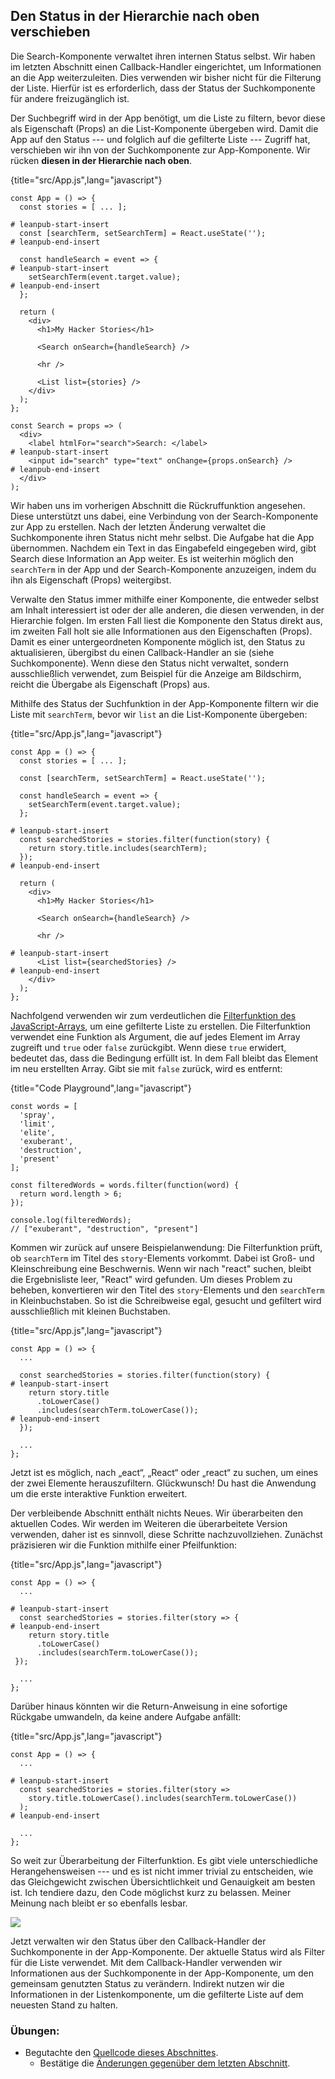 ## Den Status in der Hierarchie nach oben verschieben

Die Search-Komponente verwaltet ihren internen Status selbst. Wir haben im letzten Abschnitt einen Callback-Handler eingerichtet, um Informationen an die App weiterzuleiten. Dies verwenden wir bisher nicht für die Filterung der Liste. Hierfür ist es erforderlich, dass der Status der Suchkomponente für andere freizugänglich ist.

Der Suchbegriff wird in der App benötigt, um die Liste zu filtern, bevor diese als Eigenschaft (Props) an die List-Komponente übergeben wird. Damit die App auf den Status --- und folglich auf die gefilterte Liste --- Zugriff hat, verschieben wir ihn von der Suchkomponente zur App-Komponente. Wir rücken **diesen in der Hierarchie nach oben**.

{title="src/App.js",lang="javascript"}
~~~~~~~
const App = () => {
  const stories = [ ... ];

# leanpub-start-insert
  const [searchTerm, setSearchTerm] = React.useState('');
# leanpub-end-insert

  const handleSearch = event => {
# leanpub-start-insert
    setSearchTerm(event.target.value);
# leanpub-end-insert
  };

  return (
    <div>
      <h1>My Hacker Stories</h1>

      <Search onSearch={handleSearch} />

      <hr />

      <List list={stories} />
    </div>
  );
};

const Search = props => (
  <div>
    <label htmlFor="search">Search: </label>
# leanpub-start-insert
    <input id="search" type="text" onChange={props.onSearch} />
# leanpub-end-insert
  </div>
);
~~~~~~~

Wir haben uns im vorherigen Abschnitt die Rückruffunktion angesehen. Diese unterstützt uns dabei, eine Verbindung von der Search-Komponente zur App zu erstellen. Nach der letzten Änderung verwaltet die Suchkomponente ihren Status nicht mehr selbst. Die Aufgabe hat die App übernommen. Nachdem ein Text in das Eingabefeld eingegeben wird, gibt Search diese Information an App weiter. Es ist weiterhin möglich den `searchTerm` in der App und der Search-Komponente anzuzeigen, indem du ihn als Eigenschaft (Props) weitergibst.

Verwalte den Status immer mithilfe einer Komponente, die entweder selbst am Inhalt interessiert ist oder der alle anderen, die diesen verwenden, in der Hierarchie folgen. Im ersten Fall liest die Komponente den Status direkt aus, im zweiten Fall holt sie alle Informationen aus den Eigenschaften (Props). Damit es einer untergeordneten Komponente möglich ist, den Status zu aktualisieren, übergibst du einen Callback-Handler an sie (siehe Suchkomponente). Wenn diese den Status nicht verwaltet, sondern ausschließlich verwendet, zum Beispiel für die Anzeige am Bildschirm, reicht die Übergabe als Eigenschaft (Props) aus.

Mithilfe des Status der Suchfunktion in der App-Komponente filtern wir die Liste mit `searchTerm`, bevor wir `list` an die List-Komponente übergeben:

{title="src/App.js",lang="javascript"}
~~~~~~~
const App = () => {
  const stories = [ ... ];

  const [searchTerm, setSearchTerm] = React.useState('');

  const handleSearch = event => {
    setSearchTerm(event.target.value);
  };

# leanpub-start-insert
  const searchedStories = stories.filter(function(story) {
    return story.title.includes(searchTerm);
  });
# leanpub-end-insert

  return (
    <div>
      <h1>My Hacker Stories</h1>

      <Search onSearch={handleSearch} />

      <hr />

# leanpub-start-insert
      <List list={searchedStories} />
# leanpub-end-insert
    </div>
  );
};
~~~~~~~

Nachfolgend verwenden wir zum verdeutlichen die [Filterfunktion des JavaScript-Arrays](https://developer.mozilla.org/de/docs/Web/JavaScript/Reference/Global_Objects/Array/filter), um eine gefilterte Liste zu erstellen. Die Filterfunktion verwendet eine Funktion als Argument, die auf jedes Element im Array zugreift und `true` oder `false` zurückgibt. Wenn diese `true` erwidert, bedeutet das, dass die Bedingung erfüllt ist. In dem Fall bleibt das Element im neu erstellten Array. Gibt sie mit `false` zurück, wird es entfernt:

{title="Code Playground",lang="javascript"}
~~~~~~~
const words = [
  'spray',
  'limit',
  'elite',
  'exuberant',
  'destruction',
  'present'
];

const filteredWords = words.filter(function(word) {
  return word.length > 6;
});

console.log(filteredWords);
// ["exuberant", "destruction", "present"]
~~~~~~~

Kommen wir zurück auf unsere Beispielanwendung: Die Filterfunktion prüft, ob `searchTerm` im Titel des `story`-Elements vorkommt. Dabei ist Groß- und Kleinschreibung eine Beschwernis. Wenn wir nach "react" suchen, bleibt die Ergebnisliste leer, "React" wird gefunden. Um dieses Problem zu beheben, konvertieren wir den Titel des `story`-Elements und den `searchTerm` in Kleinbuchstaben. So ist die Schreibweise egal, gesucht und gefiltert wird ausschließlich mit kleinen Buchstaben.

{title="src/App.js",lang="javascript"}
~~~~~~~
const App = () => {
  ...

  const searchedStories = stories.filter(function(story) {
# leanpub-start-insert
    return story.title
      .toLowerCase()
      .includes(searchTerm.toLowerCase());
# leanpub-end-insert
  });

  ...
};
~~~~~~~

Jetzt ist es möglich, nach „eact“, „React“ oder „react“ zu suchen, um eines der zwei Elemente herauszufiltern. Glückwunsch! Du hast die Anwendung um die erste interaktive Funktion erweitert.

Der verbleibende Abschnitt enthält nichts Neues. Wir überarbeiten den aktuellen Codes. Wir werden im Weiteren die überarbeitete Version verwenden, daher ist es sinnvoll, diese Schritte nachzuvollziehen. Zunächst präzisieren wir die Funktion mithilfe einer Pfeilfunktion:

{title="src/App.js",lang="javascript"}
~~~~~~~
const App = () => {
  ...

# leanpub-start-insert
  const searchedStories = stories.filter(story => {
# leanpub-end-insert
    return story.title
      .toLowerCase()
      .includes(searchTerm.toLowerCase());
 });

  ...
};
~~~~~~~

Darüber hinaus könnten wir die Return-Anweisung in eine sofortige Rückgabe umwandeln, da keine andere Aufgabe anfällt:

{title="src/App.js",lang="javascript"}
~~~~~~~
const App = () => {
  ...

# leanpub-start-insert
  const searchedStories = stories.filter(story =>
    story.title.toLowerCase().includes(searchTerm.toLowerCase())
  );
# leanpub-end-insert

  ...
};
~~~~~~~

So weit zur Überarbeitung der Filterfunktion. Es gibt viele unterschiedliche Herangehensweisen --- und es ist nicht immer trivial zu entscheiden, wie das Gleichgewicht zwischen Übersichtlichkeit und Genauigkeit am besten ist. Ich tendiere dazu, den Code möglichst kurz zu belassen. Meiner Meinung nach bleibt er so ebenfalls lesbar.

![](images/component-communication.png)

Jetzt verwalten wir den Status über den Callback-Handler der Suchkomponente in der App-Komponente. Der aktuelle Status wird als Filter für die Liste verwendet. Mit dem Callback-Handler verwenden wir Informationen aus der Suchkomponente in der App-Komponente, um den gemeinsam genutzten Status zu verändern. Indirekt nutzen wir die Informationen in der Listenkomponente, um die gefilterte Liste auf dem neuesten Stand zu halten.

### Übungen:

* Begutachte den [Quellcode dieses Abschnittes](https://codesandbox.io/s/github/the-road-to-learn-react/hacker-stories/tree/hs/Lifting-State-in-React).
  * Bestätige die [Änderungen gegenüber dem letzten Abschnitt](https://github.com/the-road-to-learn-react/hacker-stories/compare/hs/Callback-Handler-in-JSX...hs/Lifting-State-in-React?expand=1).
